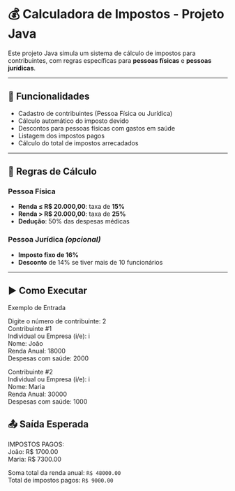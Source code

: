 # 💰 Calculadora de Impostos - Projeto Java

Este projeto Java simula um sistema de cálculo de impostos para contribuintes, com regras específicas para **pessoas físicas** e **pessoas jurídicas**.

---
## 📌 Funcionalidades

- Cadastro de contribuintes (Pessoa Física ou Jurídica)
- Cálculo automático do imposto devido
- Descontos para pessoas físicas com gastos em saúde
- Listagem dos impostos pagos
- Cálculo do total de impostos arrecadados

---

## 🧮 Regras de Cálculo

### Pessoa Física
- **Renda ≤ R$ 20.000,00**: taxa de **15%**
- **Renda > R$ 20.000,00**: taxa de **25%**
- **Dedução**: 50% das despesas médicas

### Pessoa Jurídica *(opcional)*
- **Imposto fixo de 16%**
- **Desconto** de 14% se tiver mais de 10 funcionários

---

## ▶️ Como Executar

Exemplo de Entrada

Digite o número de contribuinte: 2  
Contribuinte #1  
Individual ou Empresa (i/e): i  
Nome: João  
Renda Anual: 18000  
Despesas com saúde: 2000

Contribuinte #2  
Individual ou Empresa (i/e): i  
Nome: Maria  
Renda Anual: 30000  
Despesas com saúde: 1000

## 📤 Saída Esperada
IMPOSTOS PAGOS:  
João: R$ 1700.00  
Maria: R$ 7300.00

Soma total da renda anual: `R$ 48000.00`  
Total de impostos pagos: `R$ 9000.00`
